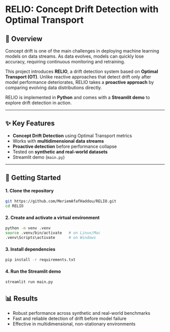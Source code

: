 # RELIO: Concept Drift Detection with Optimal Transport

## 📖 Overview
Concept drift is one of the main challenges in deploying machine learning models on data streams. As data evolves, models can quickly lose accuracy, requiring continuous monitoring and retraining.

This project introduces **RELIO**, a drift detection system based on **Optimal Transport (OT)**. Unlike reactive approaches that detect drift only after model performance deteriorates, RELIO takes a **proactive approach** by comparing evolving data distributions directly.

RELIO is implemented in **Python** and comes with a **Streamlit demo** to explore drift detection in action.

---

## ✨ Key Features
- **Concept Drift Detection** using Optimal Transport metrics
- Works with **multidimensional data streams**
- **Proactive detection** before performance collapse
- Tested on **synthetic and real-world datasets**
- Streamlit demo (`main.py`)

---

## 🚀 Getting Started
#### 1. Clone the repository
```bash
git https://github.com/MeriemAfafHaddou/RELIO.git
cd RELIO
```
#### 2. Create and activate a virtual environment
```bash
python -m venv .venv
source .venv/bin/activate   # on Linux/Mac
.venv\Scripts\activate      # on Windows
```
#### 3. Install dependencies
```bash
pip install -r requirements.txt
```
#### 4. Run the Streamlit demo
```bash
streamlit run main.py
```

## 📊 Results
- Robust performance across synthetic and real-world benchmarks
- Fast and reliable detection of drift before model failure
- Effective in multidimensional, non-stationary environments